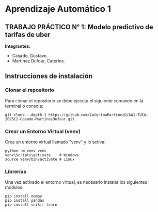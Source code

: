 # Aprendizaje Automático 1
## TRABAJO PRÁCTICO N° 1: Modelo predictivo de tarifas de uber

**Integrantes:**
- Casado, Gustavo.
- Martinez Dufour, Caterina.

## Instrucciones de instalación
### Clonar el repositorio
Para clonar el repositorio se debe ejecuta el siguiente comando en la terminal o consola:

```
git clone --depth 1 https://github.com/CaterinaMartinezD/AA1-TUIA-2025C2-Casado-MartinezDufour.git
```
### Crear un Entorno Virtual (venv)
Crea un entorno virtual llamado "venv" y lo activa:

```
python -m venv venv
venv\Scripts\activate    # Windows
source venv/bin/activate # Linux
```

### Librerías
Una vez activado el entorno virtual, es necesario instalar los siguientes módulos:

```
pip install numpy 
pip install pandas 
pip install scikit-learn
```

